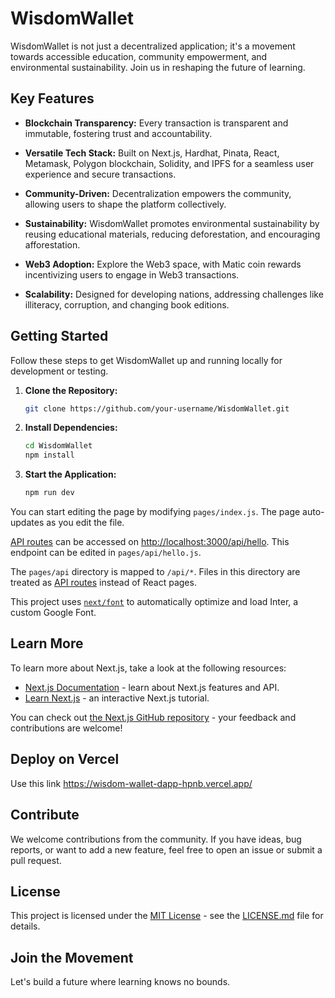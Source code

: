 # WisdomWallet

WisdomWallet is not just a decentralized application; it's a movement towards accessible education, community empowerment, and environmental sustainability. Join us in reshaping the future of learning.

## Key Features

- **Blockchain Transparency:** Every transaction is transparent and immutable, fostering trust and accountability.
  
- **Versatile Tech Stack:** Built on Next.js, Hardhat, Pinata, React, Metamask, Polygon blockchain, Solidity, and IPFS for a seamless user experience and secure transactions.

- **Community-Driven:** Decentralization empowers the community, allowing users to shape the platform collectively.

- **Sustainability:** WisdomWallet promotes environmental sustainability by reusing educational materials, reducing deforestation, and encouraging afforestation.

- **Web3 Adoption:** Explore the Web3 space, with Matic coin rewards incentivizing users to engage in Web3 transactions.

- **Scalability:** Designed for developing nations, addressing challenges like illiteracy, corruption, and changing book editions.

## Getting Started

Follow these steps to get WisdomWallet up and running locally for development or testing.

1. **Clone the Repository:**
   ```bash
   git clone https://github.com/your-username/WisdomWallet.git
   ```

2. **Install Dependencies:**
   ```bash
   cd WisdomWallet
   npm install
   ```

3. **Start the Application:**
   ```bash
   npm run dev
   ```

   

You can start editing the page by modifying `pages/index.js`. The page auto-updates as you edit the file.

[API routes](https://nextjs.org/docs/api-routes/introduction) can be accessed on [http://localhost:3000/api/hello](http://localhost:3000/api/hello). This endpoint can be edited in `pages/api/hello.js`.

The `pages/api` directory is mapped to `/api/*`. Files in this directory are treated as [API routes](https://nextjs.org/docs/api-routes/introduction) instead of React pages.

This project uses [`next/font`](https://nextjs.org/docs/basic-features/font-optimization) to automatically optimize and load Inter, a custom Google Font.


## Learn More

To learn more about Next.js, take a look at the following resources:

- [Next.js Documentation](https://nextjs.org/docs) - learn about Next.js features and API.
- [Learn Next.js](https://nextjs.org/learn) - an interactive Next.js tutorial.

You can check out [the Next.js GitHub repository](https://github.com/vercel/next.js/) - your feedback and contributions are welcome!

## Deploy on Vercel

Use this link https://wisdom-wallet-dapp-hpnb.vercel.app/

## Contribute

We welcome contributions from the community. If you have ideas, bug reports, or want to add a new feature, feel free to open an issue or submit a pull request.

## License

This project is licensed under the [MIT License](LICENSE.md) - see the [LICENSE.md](LICENSE.md) file for details.

## Join the Movement


Let's build a future where learning knows no bounds.

